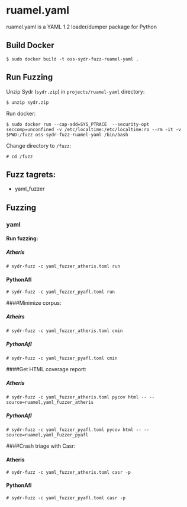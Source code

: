 # ruamel.yaml

ruamel.yaml is a YAML 1.2 loader/dumper package for Python

## Build Docker

    $ sudo docker build -t oss-sydr-fuzz-ruamel-yaml .

## Run Fuzzing

Unzip Sydr (`sydr.zip`) in `projects/ruamel-yaml` directory:

    $ unzip sydr.zip

Run docker:

    $ sudo docker run --cap-add=SYS_PTRACE  --security-opt seccomp=unconfined -v /etc/localtime:/etc/localtime:ro --rm -it -v $PWD:/fuzz oss-sydr-fuzz-ruamel-yaml /bin/bash

Change directory to `/fuzz`:

    # cd /fuzz

## Fuzz tagrets:

  * yaml_fuzzer

## Fuzzing

### yaml

#### Run fuzzing:
##### Atheris

    # sydr-fuzz -c yaml_fuzzer_atheris.toml run

#### PythonAfl

    # sydr-fuzz -c yaml_fuzzer_pyafl.toml run

####Minimize corpus:
##### Atheirs
    
    # sydr-fuzz -c yaml_fuzzer_atheris.toml cmin

##### PythonAfl

    # sydr-fuzz -c yaml_fuzzer_pyafl.toml cmin

####Get HTML coverage report:
##### Atheris

    # sydr-fuzz -c yaml_fuzzer_atheris.toml pycov html -- --source=ruamel,yaml_fuzzer_atheris

##### PythonAfl

    # sydr-fuzz -c yaml_fuzzer_pyafl.toml pycov html -- --source=ruamel,yaml_fuzzer_pyafl


####Crash triage with Casr:
#### Atheris

    # sydr-fuzz -c yaml_fuzzer_atheris.toml casr -p

#### PythonAfl

    # sydr-fuzz -c yaml_fuzzer_pyafl.toml casr -p

